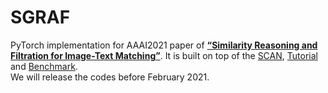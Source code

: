 # SGRAF
PyTorch implementation for AAAI2021 paper of [**“Similarity Reasoning and Filtration for Image-Text Matching”**](https://drive.google.com/file/d/1tAE_qkAxiw1CajjHix9EXoI7xu2t66iQ/view?usp=sharing). It is built on top of the [SCAN](https://github.com/kuanghuei/SCAN), [Tutorial](https://github.com/Paranioar/Cross-modal_Retrieval_Tutorial) and [Benchmark](https://github.com/Paranioar/Cross-modal_Retrieval_Benchmark).  
We will release the codes before February 2021.
